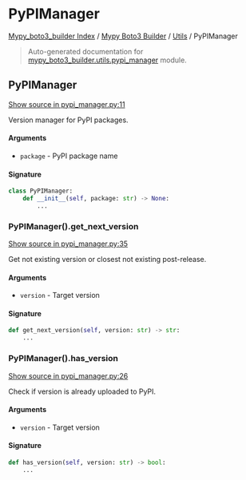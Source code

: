 # PyPIManager

[Mypy_boto3_builder Index](../../README.md#mypy_boto3_builder-index) /
[Mypy Boto3 Builder](../index.md#mypy-boto3-builder) /
[Utils](./index.md#utils) /
PyPIManager

> Auto-generated documentation for [mypy_boto3_builder.utils.pypi_manager](https://github.com/youtype/mypy_boto3_builder/blob/main/mypy_boto3_builder/utils/pypi_manager.py) module.

## PyPIManager

[Show source in pypi_manager.py:11](https://github.com/youtype/mypy_boto3_builder/blob/main/mypy_boto3_builder/utils/pypi_manager.py#L11)

Version manager for PyPI packages.

#### Arguments

- `package` - PyPI package name

#### Signature

```python
class PyPIManager:
    def __init__(self, package: str) -> None:
        ...
```

### PyPIManager().get_next_version

[Show source in pypi_manager.py:35](https://github.com/youtype/mypy_boto3_builder/blob/main/mypy_boto3_builder/utils/pypi_manager.py#L35)

Get not existing version or closest not existing post-release.

#### Arguments

- `version` - Target version

#### Signature

```python
def get_next_version(self, version: str) -> str:
    ...
```

### PyPIManager().has_version

[Show source in pypi_manager.py:26](https://github.com/youtype/mypy_boto3_builder/blob/main/mypy_boto3_builder/utils/pypi_manager.py#L26)

Check if version is already uploaded to PyPI.

#### Arguments

- `version` - Target version

#### Signature

```python
def has_version(self, version: str) -> bool:
    ...
```
